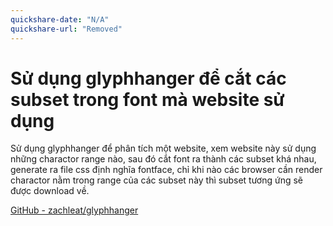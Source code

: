 ```yaml
---
quickshare-date: "N/A"
quickshare-url: "Removed"
---
```

# Sử dụng glyphhanger để cắt các subset trong font mà website sử dụng
Sử dụng glyphhanger để phân tích một website, xem website này sử dụng những charactor range nào, sau đó cắt font ra thành các subset khá nhau, generate ra file css định nghĩa fontface, chỉ khi nào các browser cần render charactor nằm trong range của các subset này thì subset tương ứng sẽ được download về.

[GitHub - zachleat/glyphhanger](https://github.com/zachleat/glyphhanger)
